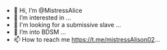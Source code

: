 - 👋 Hi, I’m @MistressAlice
- 👀 I’m interested in ...
- 🌱 I'm looking for a submissive slave ...
- 💞️ I’m into BDSM ...
- 📫 How to reach me https://t.me/mistressAlison02...

<!---
MistressAlice/MistressAlice is a ✨ special ✨ repository because its `README.md` (this file) appears on your GitHub profile.
You can click the Preview link to take a look at your changes.
--->
